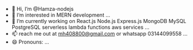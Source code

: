 - 👋 Hi, I’m @Hamza-nodejs
- 👀 I’m interested in MERN development ...
- 🌱 I’m currently working on React.js Node.js Express.js MongoDB MySQL PostgreSQL serverless lambda functions aws services ...
- 📫 reach me out at mh408800@gmail.com or whatsapp 03144099558 ...
- 😄 Pronouns: ...

<!---
Hamza-nodejs/Hamza-nodejs is a ✨ special ✨ repository because its `README.md` (this file) appears on your GitHub profile.
You can click the Preview link to take a look at your changes.
--->
